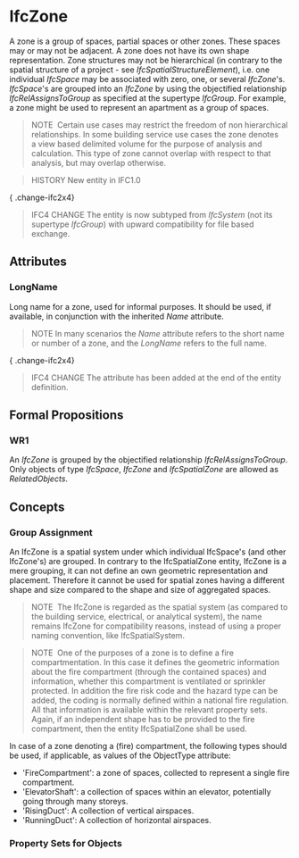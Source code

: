 # IfcZone

A zone is a group of spaces, partial spaces or other zones. These spaces may or may not be adjacent. A zone does not have its own shape representation. Zone structures may not be hierarchical (in contrary to the spatial structure of a project - see _IfcSpatialStructureElement_), i.e. one individual _IfcSpace_ may be associated with zero, one, or several _IfcZone_'s. _IfcSpace_'s are grouped into an _IfcZone_ by using the objectified relationship _IfcRelAssignsToGroup_ as specified at the supertype _IfcGroup_. For example, a zone might be used to represent an apartment as a group of spaces.

> NOTE  Certain use cases may restrict the freedom of non hierarchical relationships. In some building service use cases the zone denotes a view based delimited volume for the purpose of analysis and calculation. This type of zone cannot overlap with respect to that analysis, but may overlap otherwise.

> HISTORY  New entity in IFC1.0

{ .change-ifc2x4}
> IFC4 CHANGE  The entity is now subtyped from _IfcSystem_ (not its supertype _IfcGroup_) with upward compatibility for file based exchange.

## Attributes

### LongName
Long name for a zone, used for informal purposes. It should be used, if available, in conjunction with the inherited _Name_ attribute.
> NOTE  In many scenarios the _Name_ attribute refers to the short name or number of a zone, and the _LongName_ refers to the full name.

  
{ .change-ifc2x4}
> IFC4 CHANGE The attribute has been added at the end of the entity definition.

## Formal Propositions

### WR1
An _IfcZone_ is grouped by the objectified relationship _IfcRelAssignsToGroup_. Only objects of type _IfcSpace_, _IfcZone_ and _IfcSpatialZone_ are allowed as _RelatedObjects_.

## Concepts

### Group Assignment

An IfcZone is a spatial system under which individual
IfcSpace's (and other IfcZone's) are grouped. In
contrary to the IfcSpatialZone entity, IfcZone is a
mere grouping, it can not define an own geometric representation
and placement. Therefore it cannot be used for spatial zones
having a different shape and size compared to the shape and size
of aggregated spaces.



> 
> NOTE  The IfcZone is regarded as the
> spatial system (as compared to the building service, electrical,
> or analytical system), the name remains IfcZone for
> compatibility reasons, instead of using a proper naming
> convention, like IfcSpatialSystem.



> 
> NOTE  One of the purposes of a zone is to
> define a fire compartmentation. In this case it defines the
> geometric information about the fire compartment (through the
> contained spaces) and information, whether this compartment is
> ventilated or sprinkler protected. In addition the fire risk code
> and the hazard type can be added, the coding is normally defined
> within a national fire regulation. All that information is
> available within the relevant property sets. Again, if an
> independent shape has to be provided to the fire compartment,
> then the entity IfcSpatialZone shall be
> used.
> 


In case of a zone denoting a (fire) compartment, the following types should be used, if
applicable, as values of the ObjectType attribute:


* 'FireCompartment': a zone of spaces, collected to represent a single fire compartment.
* 'ElevatorShaft': a collection of spaces within an elevator, potentially going through many storeys.
* 'RisingDuct': A collection of vertical airspaces.
* 'RunningDuct': A collection of horizontal airspaces.



### Property Sets for Objects


